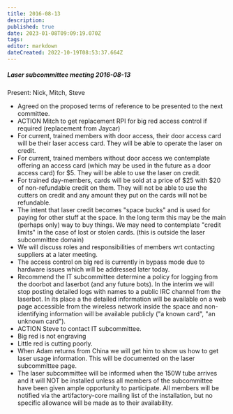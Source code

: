 ```yaml
---
title: 2016-08-13
description: 
published: true
date: 2023-01-08T09:09:19.070Z
tags: 
editor: markdown
dateCreated: 2022-10-19T08:53:37.664Z
---
```


##### Laser subcommittee meeting 2016-08-13

Present: Nick, Mitch, Steve

-   Agreed on the proposed terms of reference to be presented to the next committee.
-   ACTION Mitch to get replacement RPI for big red access control if required (replacement from Jaycar)
-   For current, trained members with door access, their door access card will be their laser access card. They will be able to operate the laser on credit.
-   For current, trained members without door access we contemplate offering an access card (which may be used in the future as a door access card) for \$5. They will be able to use the laser on credit.
-   For trained day-members, cards will be sold at a price of \$25 with \$20 of non-refundable credit on them. They will not be able to use the cutters on credit and any amount they put on the cards will not be refundable.
-   The intent that laser credit becomes "space bucks" and is used for paying for other stuff at the space. In the long term this may be the main (perhaps only) way to buy things. We may need to contemplate "credit limits" in the case of lost or stolen cards. (this is outside the laser subcommittee domain)
-   We will discuss roles and responsibilities of members wrt contacting suppliers at a later meeting.
-   The access control on big red is currently in bypass mode due to hardware issues which will be addressed later today.
-   Recommend the IT subcommittee determine a policy for logging from the doorbot and laserbot (and any future bots). In the interim we will stop posting detailed logs with names to a public IRC channel from the laserbot. In its place a the detailed information will be available on a web page accessible from the wireless network inside the space and non-identifying information will be available publicly ("a known card", "an unknown card").
-   ACTION Steve to contact IT subcommittee.
-   Big red is not engraving
-   Little red is cutting poorly.
-   When Adam returns from China we will get him to show us how to get laser usage information. This will be documented on the laser subcommittee page.
-   The laser subcommittee will be informed when the 150W tube arrives and it will NOT be installed unless all members of the subcommittee have been given ample opportunity to participate. All members will be notified via the artifactory-core mailing list of the installation, but no specific allowance will be made as to their availability.

